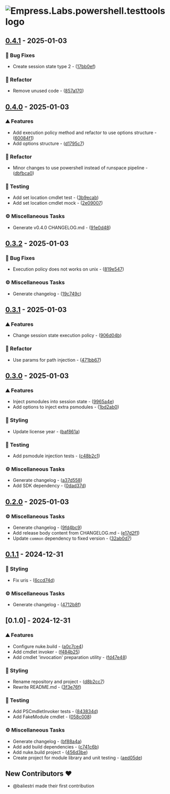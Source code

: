 # ![Empress.Labs.powershell.testtools logo](https://raw.githubusercontent.com/empresslabs/powershell.testtools/refs/heads/main/.github/assets/logo.svg)

## [0.4.1](https://github.com/empresslabs/powershell.testtools/compare/v0.4.0..v0.4.1) - 2025-01-03

### 🐛 Bug Fixes

- Create session state type 2 - ([17bb0ef](https://github.com/empresslabs/powershell.testtools/commit/17bb0efb859737e019246cf2948c9a1a68de4541))

### 🚜 Refactor

- Remove unused code - ([857a170](https://github.com/empresslabs/powershell.testtools/commit/857a1705504fbbc967e5a3c93c64c41a1f66684c))


## [0.4.0](https://github.com/empresslabs/powershell.testtools/compare/v0.3.2..v0.4.0) - 2025-01-03

### ⛰️  Features

- Add execution policy method and refactor to use options structure - ([60084f1](https://github.com/empresslabs/powershell.testtools/commit/60084f1ea1fc7fdc8f5d8ca7f712d9f3894863a4))
- Add options structure - ([d1795c7](https://github.com/empresslabs/powershell.testtools/commit/d1795c71cc5fd812562ee25f6019161cd659d66e))

### 🚜 Refactor

- Minor changes to use powershell instead of runspace pipeline - ([dbfbca0](https://github.com/empresslabs/powershell.testtools/commit/dbfbca0a6b43b8ca05c339cf36d20dd9be52bb04))

### 🧪 Testing

- Add set location cmdlet test - ([3b9ecab](https://github.com/empresslabs/powershell.testtools/commit/3b9ecabed536b079323660638d2119e1ce3a5a4f))
- Add set location cmdlet mock - ([2e09007](https://github.com/empresslabs/powershell.testtools/commit/2e090077d1c69366e050d32b22b4ff24fe686134))

### ⚙️ Miscellaneous Tasks

- Generate v0.4.0 CHANGELOG.md - ([91e0d48](https://github.com/empresslabs/powershell.testtools/commit/91e0d484b4a9d91e6eb3ea9fc3dfa98797549b49))


## [0.3.2](https://github.com/empresslabs/powershell.testtools/compare/v0.3.1..v0.3.2) - 2025-01-03

### 🐛 Bug Fixes

- Execution policy does not works on unix - ([819e547](https://github.com/empresslabs/powershell.testtools/commit/819e547ccaeb8370fb403740c60d8c95f381a895))

### ⚙️ Miscellaneous Tasks

- Generate changelog - ([19c749c](https://github.com/empresslabs/powershell.testtools/commit/19c749cb40c7a86dde124bd11681e1f10a819822))


## [0.3.1](https://github.com/empresslabs/powershell.testtools/compare/v0.3.0..v0.3.1) - 2025-01-03

### ⛰️  Features

- Change session state execution policy - ([906d04b](https://github.com/empresslabs/powershell.testtools/commit/906d04bc7423c7109110f1e3e72f943ea24456ae))

### 🚜 Refactor

- Use params for path injection - ([471bb67](https://github.com/empresslabs/powershell.testtools/commit/471bb6736f5ebf671d9bd11d71d6fb89acf72627))


## [0.3.0](https://github.com/empresslabs/powershell.testtools/compare/v0.2.0..v0.3.0) - 2025-01-03

### ⛰️  Features

- Inject psmodules into session state - ([9965a4e](https://github.com/empresslabs/powershell.testtools/commit/9965a4ee739520d3168968ce4a17af7adf33a066))
- Add options to inject extra psmodules - ([1bd2ab0](https://github.com/empresslabs/powershell.testtools/commit/1bd2ab056fa45c2818d16204d5eac4095d121baf))

### 🎨 Styling

- Update license year - ([baf861a](https://github.com/empresslabs/powershell.testtools/commit/baf861a6b9805184695e0c691645410bdbb23af9))

### 🧪 Testing

- Add psmodule injection tests - ([c48b2c1](https://github.com/empresslabs/powershell.testtools/commit/c48b2c1ffd8e49314a627521a7a28c1bbd9eef8c))

### ⚙️ Miscellaneous Tasks

- Generate changelog - ([a37d558](https://github.com/empresslabs/powershell.testtools/commit/a37d55897ae8243c63aee7cb4d07e5fcfa4c4867))
- Add SDK dependency - ([0dad37d](https://github.com/empresslabs/powershell.testtools/commit/0dad37d92e47c4bf03935b53aac31adab0ae760e))


## [0.2.0](https://github.com/empresslabs/powershell.testtools/compare/v0.1.1..v0.2.0) - 2025-01-03

### ⚙️ Miscellaneous Tasks

- Generate changelog - ([9fd4bc9](https://github.com/empresslabs/powershell.testtools/commit/9fd4bc9a9f86613d3e7c91ba70bb8fdcca0b5cf8))
- Add release body content from CHANGELOG.md - ([e17d2f1](https://github.com/empresslabs/powershell.testtools/commit/e17d2f1a13346f56e763c72b53881a2e5d926843))
- Update `common` dependency to fixed version - ([32ab0d7](https://github.com/empresslabs/powershell.testtools/commit/32ab0d7c3621b4123350b908a298d0480e1c2b0d))


## [0.1.1](https://github.com/empresslabs/powershell.testtools/compare/v0.1.0..v0.1.1) - 2024-12-31

### 🎨 Styling

- Fix uris - ([6ccd74d](https://github.com/empresslabs/powershell.testtools/commit/6ccd74d6ae3b82658f44e4cc3e14b350ad326500))

### ⚙️ Miscellaneous Tasks

- Generate changelog - ([4712b8f](https://github.com/empresslabs/powershell.testtools/commit/4712b8f2f313e9d738dbb176943b50d6d223c031))


## [0.1.0] - 2024-12-31

### ⛰️  Features

- Configure nuke.build - ([a0c7ce4](https://github.com/empresslabs/powershell.testtools/commit/a0c7ce4308c5305d294a7000abfac840e780e82a))
- Add cmdlet invoker - ([f484b25](https://github.com/empresslabs/powershell.testtools/commit/f484b259556cac396f0442708e5c231529553617))
- Add cmdlet 'invocation' preparation utility - ([fd47e48](https://github.com/empresslabs/powershell.testtools/commit/fd47e48cc17bbf272b7bacbf6cd0cf2ad2944143))

### 🎨 Styling

- Rename repository and project - ([d8b2cc7](https://github.com/empresslabs/powershell.testtools/commit/d8b2cc7cc0be5795a978572df4852f4e3aef6946))
- Rewrite README.md - ([3f3e76f](https://github.com/empresslabs/powershell.testtools/commit/3f3e76fc1293ac40dce86934c832ffc323aedf69))

### 🧪 Testing

- Add PSCmdletInvoker tests - ([843834d](https://github.com/empresslabs/powershell.testtools/commit/843834dedcdeaa834a92fc613df88e5a99b386cb))
- Add FakeModule cmdlet - ([058c008](https://github.com/empresslabs/powershell.testtools/commit/058c008b2fead0869b60d9a22b73f90939a21297))

### ⚙️ Miscellaneous Tasks

- Generate changelog - ([bf88a4a](https://github.com/empresslabs/powershell.testtools/commit/bf88a4a667c5d526d2c3cbc8f1d12ff88462bf2e))
- Add add build dependencies - ([c741c6b](https://github.com/empresslabs/powershell.testtools/commit/c741c6baff9f6334dd96e364a40d75f0a8bd32d2))
- Add nuke.build project - ([456d3be](https://github.com/empresslabs/powershell.testtools/commit/456d3be5f83774d6f501e16710d0e09b8c22a63a))
- Create project for module library and unit testing - ([aed05de](https://github.com/empresslabs/powershell.testtools/commit/aed05de49cf7733297b7b44edb95716d9dd2ef39))

## New Contributors ❤️

* @baliestri made their first contribution


